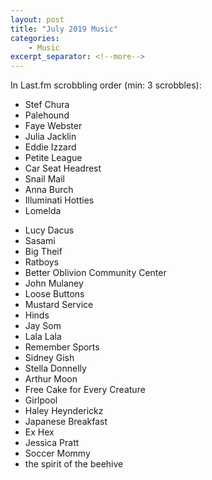 ```yaml
---
layout: post
title: "July 2019 Music"
categories:
    - Music
excerpt_separator: <!--more-->
---
```

In Last.fm scrobbling order (min: 3 scrobbles):

- Stef Chura
- Palehound
- Faye Webster
- Julia Jacklin
- Eddie Izzard
- Petite League
- Car Seat Headrest
- Snail Mail
- Anna Burch
- Illuminati Hotties
- Lomelda
<!--more-->
- Lucy Dacus
- Sasami
- Big Theif
- Ratboys
- Better Oblivion Community Center
- John Mulaney
- Loose Buttons
- Mustard Service
- Hinds
- Jay Som
- Lala Lala
- Remember Sports
- Sidney Gish
- Stella Donnelly
- Arthur Moon
- Free Cake for Every Creature
- Girlpool
- Haley Heynderickz
- Japanese Breakfast
- Ex Hex
- Jessica Pratt
- Soccer Mommy
- the spirit of the beehive
